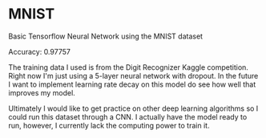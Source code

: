 # MNIST

Basic Tensorflow Neural Network using the MNIST dataset

Accuracy: 0.97757

The training data I used is from the Digit Recognizer Kaggle competition. Right now I'm just using a
5-layer neural network with dropout. In the future I want to implement learning rate decay on this model do see how well that improves my 
model.

Ultimately I would like to get practice on other deep learning algorithms so I could run this dataset through a CNN. I actually have the
model ready to run, however, I currently lack the computing power to train it.
